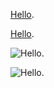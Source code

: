 [Hello](./world.html?a=1&b=xxx&not=0).

[Hello](<./world.html?a=1&b=xxx&not=0>).

![Hello](./world.png?a=1&b=xxx&not=0).

![Hello](<./world.png?a=1&b=xxx&not=0>).
